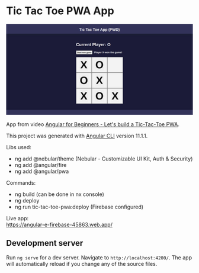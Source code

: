 # Tic Tac Toe PWA App

![Tic Tac Toe App (PWD)](src/assets/img/screenshot.png)

App from video [Angular for Beginners - Let's build a Tic-Tac-Toe PWA](https://youtu.be/G0bBLvWXBvc).

This project was generated with [Angular CLI](https://github.com/angular/angular-cli) version 11.1.1.

Libs used:
- ng add @nebular/theme (Nebular - Customizable UI Kit, Auth & Security)
- ng add @angular/fire
- ng add @angular/pwa

Commands:
- ng build (can be done in nx console)
- ng deploy
- ng run tic-tac-toe-pwa:deploy (Firebase configured)

Live app:  
https://angular-e-firebase-45863.web.app/

## Development server

Run `ng serve` for a dev server. Navigate to `http://localhost:4200/`. The app will automatically reload if you change any of the source files.
